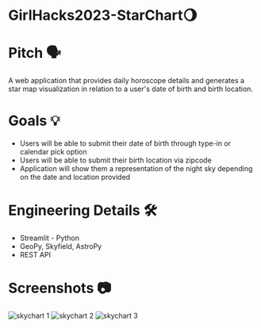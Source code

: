 # GirlHacks2023-StarChart🌖

# Pitch 🗣️
A web application that provides daily horoscope details and generates a star map visualization in relation to a user's date of birth and birth location.

# Goals 💡
- Users will be able to submit their date of birth through type-in or calendar pick option
- Users will be able to submit their birth location via zipcode
- Application will show them a representation of the night sky depending on the date and location provided 

# Engineering Details 🛠️
- Streamlit - Python
- GeoPy, Skyfield, AstroPy
- REST API

# Screenshots 📷
![skychart 1](https://github.com/jennatnguyen/GirlHacks2023-StarChart/assets/145524606/d0f3ae46-7057-4229-9f3d-1a8be01c71c3)
![skychart 2](https://github.com/jennatnguyen/GirlHacks2023-StarChart/assets/145524606/e7c6022c-d0af-41f8-9a63-df9de16503de)
![skychart 3](https://github.com/jennatnguyen/GirlHacks2023-StarChart/assets/145524606/000e6136-8bd2-4cec-8f70-28b68dee8a0d)
